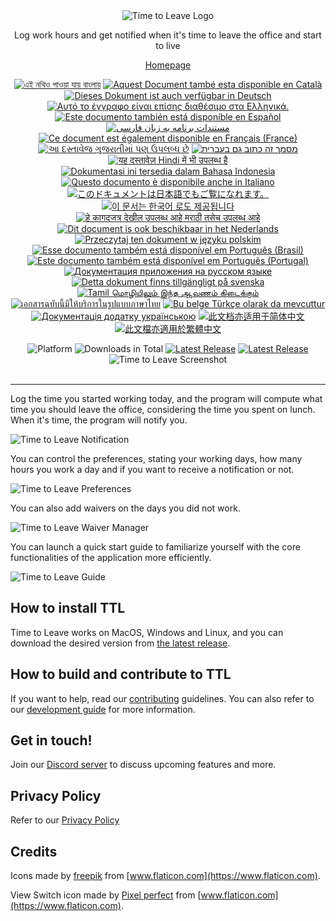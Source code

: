 <div align="center">
  <img src="assets/timetoleave.png" alt="Time to Leave Logo">

  <p>Log work hours and get notified when it's time to leave the office and start to live</p>

[Homepage](https://timetoleave.app/)

<a href="docs/translated_readmes/README-bn.md"><img src="https://img.shields.io/badge/bn-বাংলা-purple" alt="এই নথিও পাওয়া যায় বাংলায়"></a>
<a href="docs/translated_readmes/README-ca.md"><img src="https://img.shields.io/badge/ca-Catal&agrave-purple" alt="Aquest Document també esta disponible en Català"></a>
<a href="docs/translated_readmes/README-de-DE.md"><img src="https://img.shields.io/badge/de--DE-Deutsch-purple" alt="Dieses Dokument ist auch verfügbar in Deutsch"></a>
<a href="docs/translated_readmes/README-el.md"><img src="https://img.shields.io/badge/el-Ελληνικά-purple" alt="Αυτό το έγγραφο είναι επίσης διαθέσιμο στα Ελληνικά."></a>
<a href="docs/translated_readmes/README-es.md"><img src="https://img.shields.io/badge/es-Espa%C3%B1ol-purple" alt="Este documento también está disponíble en Español"></a>
<a href="docs/translated_readmes/README-fa-IR.md"><img src="https://img.shields.io/badge/fa--IR-Persian-purple" alt="مستندات برنامه به زبان فارسی"></a>
<a href="docs/translated_readmes/README-fr-FR.md"><img src="https://img.shields.io/badge/fr--FR-Fran%C3%A7ais%20(France)-purple" alt="Ce document est également disponible en Français (France)"></a>
<a href="docs/translated_readmes/README-gu.md"><img src="https://img.shields.io/badge/gu-gujarati-purple" alt="આ દસ્તાવેજ ગુજરાતીમાં પણ ઉપલબ્ધ છે"></a>
<a href="docs/translated_readmes/README-he.md"><img src="https://img.shields.io/badge/he-עברית-purple" alt="מסמך זה כתוב גם בעברית"></a>
<a href="docs/translated_readmes/README-hi.md"><img src="https://img.shields.io/badge/hi-Hindi-purple" alt="यह दस्तावेज़ Hindi में भी उपलब्ध है"></a>
<a href="docs/translated_readmes/README-id-ID.md"><img src="https://img.shields.io/badge/id--ID-Bahasa%20(Indonesia)-purple" alt="Dokumentasi ini tersedia dalam Bahasa Indonesia"></a>
<a href="docs/translated_readmes/README-it.md"><img src="https://img.shields.io/badge/it-Italiano-purple" alt="Questo documento è disponibile anche in Italiano"></a>
<a href="docs/translated_readmes/README-ja.md"><img src="https://img.shields.io/badge/ja-日本語-purple" alt="このドキュメントは日本語でもご覧になれます。"></a>
<a href="docs/translated_readmes/README-ko.md"><img src="https://img.shields.io/badge/ko-한국어-purple" alt="이 문서는 한국어 로도 제공됩니다"></a>
<a href="docs/translated_readmes/README-mr.md"><img src="https://img.shields.io/badge/mr-मराठी-purple" alt="हे कागदजत्र देखील उपलब्ध आहे मराठी तसेच उपलब्ध आहे"></a>
<a href="docs/translated_readmes/README-nl.md"><img src="https://img.shields.io/badge/nl-Nederlands-purple" alt="Dit document is ook beschikbaar in het Nederlands"></a>
<a href="docs/translated_readmes/README-pl.md"><img src="https://img.shields.io/badge/pl-Polski-purple" alt="Przeczytaj ten dokument w języku polskim"></a>
<a href="docs/translated_readmes/README-pt-BR.md"><img src="https://img.shields.io/badge/pt--BR-Portugu%C3%AAs-purple" alt="Esse documento também está disponível em Português (Brasil)"></a>
<a href="docs/translated_readmes/README-pt-PT.md"><img src="https://img.shields.io/badge/pt--PT-Portugu%C3%AAs-purple" alt="Este documento também está disponível em Português (Portugal)"></a>
<a href="docs/translated_readmes/README-ru-RU.md"><img src="https://img.shields.io/badge/ru-%D0%A0%D1%83%D1%81%D1%81%D0%BA%D0%B8%D0%B9-purple" alt="Документация приложения на русском языке"></a>
<a href="docs/translated_readmes/README-sv-SE.md"><img src="https://img.shields.io/badge/sv--SE-Svenska-purple" alt="Detta dokument finns tillgängligt på svenska"></a>
<a href="docs/translated_readmes/README-ta.md"><img src="https://img.shields.io/badge/ta-Tamil-purple" alt="Tamil மொழியிலும் இந்த ஆவணம் கிடைக்கும்"></a>
<a href="docs/translated_readmes/README-th-TH.md"><img src="https://img.shields.io/badge/th--TH-ภาษาไทย-purple" alt="เอกสารฉบับนี้มีให้บริการในรูปแบบภาษาไทย"></a>
<a href="docs/translated_readmes/README-tr-TR.md"><img src="https://img.shields.io/badge/tr-T%C3%BCrk%C3%A7e-purple" alt="Bu belge Türkçe olarak da mevcuttur"></a>
<a href="docs/translated_readmes/README-uk-UA.md"><img src="https://img.shields.io/badge/uk--UA-Українська-purple" alt="Документація додатку українською"></a>
<a href="docs/translated_readmes/README-zh-CN.md"><img src="https://img.shields.io/badge/zh--CN-简体中文-purple" alt="此文档亦适用于简体中文"></a>
<a href="docs/translated_readmes/README-zh-TW.md"><img src="https://img.shields.io/badge/zh--TW-繁體中文-purple" alt="此文檔亦適用於繁體中文"></a>
<br/>

<img src="https://img.shields.io/badge/platforms-Windows%20%7C%20MacOS%20%7C%20Linux-green" alt="Platform">
<img src="https://img.shields.io/github/downloads/TTLApp/time-to-leave/total" alt="Downloads in Total">
<a href="https://github.com/TTLApp/time-to-leave/releases/latest"><img src="https://img.shields.io/github/v/release/TTLApp/time-to-leave" alt="Latest Release"></a>
<a href="http://makeapullrequest.com/"><img src="https://img.shields.io/badge/PRs-welcome-purple" alt="Latest Release"></a>

   <br/>

  <img src="./docs/images/screenshot.jpg" alt="Time to Leave Screenshot">

  <br/>

  <br/>
</div>

---

Log the time you started working today, and the program will compute what time you should leave the office, considering the time you spent on lunch. When it's time, the program will notify you.

<img src="./docs/images/notification.jpg" alt="Time to Leave Notification">

You can control the preferences, stating your working days, how many hours you work a day and if you want to receive a notification or not.

<img src="./docs/images/preferences.jpg" alt="Time to Leave Preferences">

You can also add waivers on the days you did not work.

<img src="./docs/images/waiver_manager.jpg" alt="Time to Leave Waiver Manager">

You can launch a quick start guide to familiarize yourself with the core functionalities of the application more efficiently.

<img src="./docs/images/guide.jpg" alt="Time to Leave Guide"> 

## How to install TTL

Time to Leave works on MacOS, Windows and Linux, and you can download the desired version from [the latest release](https://github.com/TTLApp/time-to-leave/releases/latest).

## How to build and contribute to TTL

If you want to help, read our [contributing](docs/CONTRIBUTING.md) guidelines.
You can also refer to our [development guide](docs/DEVELOPMENT.md) for more information.

## Get in touch!

Join our [Discord server](https://discord.gg/P3KkEF5) to discuss upcoming features and more.

## Privacy Policy

Refer to our [Privacy Policy](docs/PRIVACYPOLICY.md)

## Credits

Icons made by [freepik](https://www.flaticon.com/authors/freepik) from [www.flaticon.com](https://www.flaticon.com).

View Switch icon made by [Pixel perfect](https://www.flaticon.com/authors/pixel-perfect) from [www.flaticon.com](https://www.flaticon.com).
